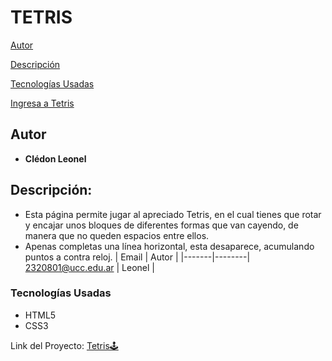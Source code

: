 # TETRIS

[Autor](#autor)

[Descripción](#descripción)

[Tecnologías Usadas](#tecnologías-usadas)

[Ingresa a Tetris](https://ucc-labcompu2.github.io/proyecto2024-cledon/)

## Autor
* **Clédon Leonel**
## Descripción:
* Esta página permite jugar al apreciado Tetris, en el cual tienes que rotar y encajar unos bloques de diferentes formas que van cayendo, de manera que no queden espacios entre ellos.
* Apenas completas una línea horizontal, esta desaparece, acumulando puntos a contra reloj.
  | Email | Autor |
  |-------|--------|
  2320801@ucc.edu.ar | Leonel |
### Tecnologías Usadas
* HTML5
* CSS3

Link del Proyecto: [Tetris🕹️](https://ucc-labcompu2.github.io/proyecto2024-cledon/)
